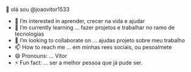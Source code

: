  👋 olá sou  @joaovitor1533
- 👀 I’m interested in  aprender, crecer na vida e ajudar 
- 🌱 I’m currently learning ...  fazer projetos e trabalhar no ramo de tecnologias 
- 💞️ I’m looking to collaborate on ... ajudas projeto sobre meu trabalho 
- 📫 How to reach me ... em minhas rees sociais, ou pesoalmete 
- 😄 Pronouns: ... Vitor 
- ⚡ Fun fact: ... ser a melhor pessoa que já pude ser.

<!---
joaovitor1533/joaovitor1533 is a ✨ special ✨ repository because its `README.md` (this file) appears on your GitHub profile.
You can click the Preview link to take a look at your changes.
--->
